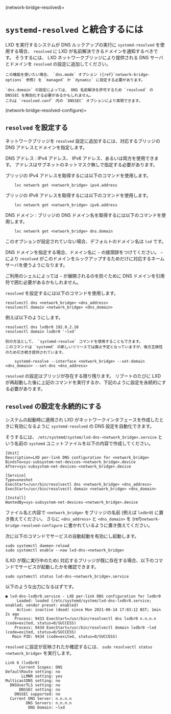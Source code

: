 (network-bridge-resolved)=
# `systemd-resolved` と統合するには

LXD を実行するシステムが DNS ルックアップの実行に `systemd-resolved` を使用する場合、 `resolved` に LXD が名前解決できるドメインを通知するべきです。
そうするには、 LXD ネットワークブリッジにより提供される DNS サーバとドメインを `resolved` の設定に追加してください。

```{note}
この機能を使いたい場合、 `dns.mode` オプション ({ref}`network-bridge-options` 参照) を `managed` か `dynamic` に設定する必要があります。

`dns.domain` の設定によっては、 DNS 名前解決を許可するため `resolved` の DNSSEC を無効化する必要があるかもしれません。
これは `resolved.conf` 内の `DNSSEC` オプションにより実現できます。
```

(network-bridge-resolved-configure)=
## `resolved` を設定する

ネットワークブリッジを `resolved` 設定に追加するには、対応するブリッジの DNS アドレスとドメインを指定します。

DNS アドレス
: IPv4 アドレス、 IPv6 アドレス、あるいは両方を使用できます。
  アドレスはサブネットのネットマスク無しで指定する必要があります。

  ブリッジの IPv4 アドレスを取得するには以下のコマンドを使用します。

        lxc network get <network_bridge> ipv4.address

  ブリッジの IPv6 アドレスを取得するには以下のコマンドを使用します。

        lxc network get <network_bridge> ipv6.address

DNS ドメイン
: ブリッジの DNS ドメイン名を取得するには以下のコマンドを使用します。

        lxc network get <network_bridge> dns.domain

  このオプションが設定されていない場合、デフォルトのドメイン名は `lxd` です。

  DNS ドメインを指定する場合、ドメイン名に `~` の接頭辞をつけてください。
  `~` により `resolved` がこのドメインをルックアップするためだけに対応するネームサーバを使うようになります。

  ご利用のシェルによっては `~` が展開されるのを防ぐために DNS ドメインを引用符で囲む必要があるかもしれません。

`resolved` を設定するには以下のコマンドを使用します。

    resolvectl dns <network_bridge> <dns_address>
    resolvectl domain <network_bridge> <dns_domain>

例えば以下のようにします。

    resolvectl dns lxdbr0 192.0.2.10
    resolvectl domain lxdbr0 '~lxd'

```{note}
別の方法として、 `systemd-resolve` コマンドを使用することもできます。
このコマンドは `systemd` の新しいリリースでは廃止予定となっていますが、後方互換性のため引き続き提供されています。

    systemd-resolve --interface <network_bridge> --set-domain <dns_domain> --set-dns <dns_address>
```

`resolved` の設定はブリッジが存在する限り残ります。
リブートのたびに LXD が再起動した後に上記のコマンドを実行するか、下記のように設定を永続的にする必要があります。

## `resolved` の設定を永続的にする

システムの起動時に適用され LXD がネットワークインタフェースを作成したときに有効になるように `systemd-resolved` の DNS 設定を自動化できます。

そうするには、 `/etc/systemd/system/lxd-dns-<network_bridge>.service` という名前の `systemd` ユニットファイルを以下の内容で作成してください。

```
[Unit]
Description=LXD per-link DNS configuration for <network_bridge>
BindsTo=sys-subsystem-net-devices-<network_bridge>.device
After=sys-subsystem-net-devices-<network_bridge>.device

[Service]
Type=oneshot
ExecStart=/usr/bin/resolvectl dns <network_bridge> <dns_address>
ExecStart=/usr/bin/resolvectl domain <network_bridge> <dns_domain>

[Install]
WantedBy=sys-subsystem-net-devices-<network_bridge>.device
```

ファイル名と内容で `<network_bridge>` をブリッジの名前 (例えば `lxdbr0`) に置き換えてください。
さらに `<dns_address>` と `<dns_domain>` を {ref}`network-bridge-resolved-configure` に書かれているように置き換えてください。

次に以下のコマンドでサービスの自動起動を有効にし起動します。

    sudo systemctl daemon-reload
    sudo systemctl enable --now lxd-dns-<network_bridge>

(LXD が既に実行中のため) 対応するブリッジが既に存在する場合、以下のコマンドでサービスが起動したかを確認できます。

    sudo systemctl status lxd-dns-<network_bridge>.service

以下のような出力になるはずです。

```
● lxd-dns-lxdbr0.service - LXD per-link DNS configuration for lxdbr0
     Loaded: loaded (/etc/systemd/system/lxd-dns-lxdbr0.service; enabled; vendor preset: enabled)
     Active: inactive (dead) since Mon 2021-06-14 17:03:12 BST; 1min 2s ago
    Process: 9433 ExecStart=/usr/bin/resolvectl dns lxdbr0 n.n.n.n (code=exited, status=0/SUCCESS)
    Process: 9434 ExecStart=/usr/bin/resolvectl domain lxdbr0 ~lxd (code=exited, status=0/SUCCESS)
   Main PID: 9434 (code=exited, status=0/SUCCESS)
```

`resolved` に設定が反映されたか確認するには、 `sudo resolvectl status <network_bridge>` を実行します。

```
Link 6 (lxdbr0)
      Current Scopes: DNS
DefaultRoute setting: no
       LLMNR setting: yes
MulticastDNS setting: no
  DNSOverTLS setting: no
      DNSSEC setting: no
    DNSSEC supported: no
  Current DNS Server: n.n.n.n
         DNS Servers: n.n.n.n
          DNS Domain: ~lxd
```
